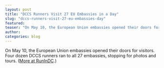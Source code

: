 ```yaml
---
layout: post
title: "DCCS Runners Visit 27 EU Embassies in a Day"
slug: "dccs-runners-visit-27-eu-embassies-day"
featured: 
teaser: "On May 10, the European Union embassies opened their doors for visitors. Four dozen DCCS runners ran to all 27 embassies, stopping for photos and tours."
author:
categories: blog
---
```

<p><span>On May 10, the European Union embassies opened their doors for visitors. Four dozen DCCS runners ran to all 27 embassies, stopping for photos and tours. (</span><a href="http://runindc.com/eu-runners-visit-27-embassies-on-eu-day/">More at RunInDC</a>.<span>)</span></p>


